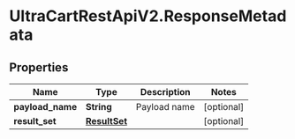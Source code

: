 # UltraCartRestApiV2.ResponseMetadata

## Properties

Name | Type | Description | Notes
------------ | ------------- | ------------- | -------------
**payload_name** | **String** | Payload name | [optional] 
**result_set** | [**ResultSet**](ResultSet.md) |  | [optional] 


